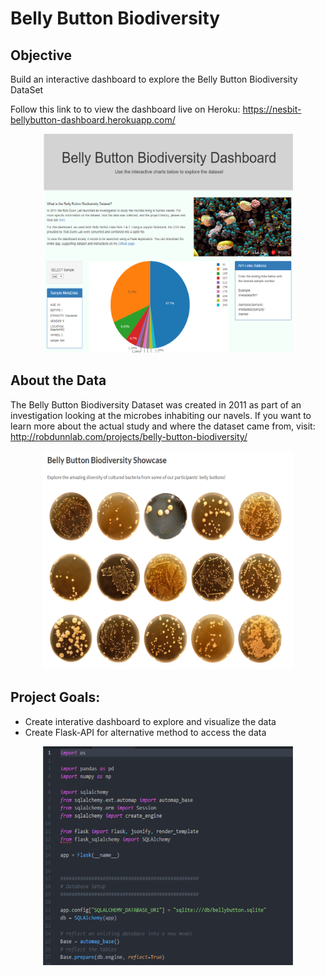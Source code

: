 # Belly Button Biodiversity

## Objective

Build an interactive dashboard to explore the Belly Button Biodiversity DataSet

Follow this link to to view the dashboard live on Heroku: https://nesbit-bellybutton-dashboard.herokuapp.com/
<p align="center">
<img src="img/BellyButtonDashboard_pic_updated312019.png" width="400" height="350" title="screenshot">
</p>


## About the Data
The Belly Button Biodiversity Dataset was created in 2011 as part of an investigation looking at the microbes inhabiting our navels.
If you want to learn more about the actual study and where the dataset came from, visit: http://robdunnlab.com/projects/belly-button-biodiversity/
<p align="center">
<img src="img/robdunnlabDOTcom_projects_belly-button-biodiversity.png" width="400" height="350" title="screenshot">
</p>

## Project Goals:
* Create interative dashboard to explore and visualize the data
* Create Flask-API for alternative method to access the data

<p align="center">
<img src="img/BB_app_dependenciesSetup_Screenshot.png" width="400" height="350" title="screenshot">
</p>
